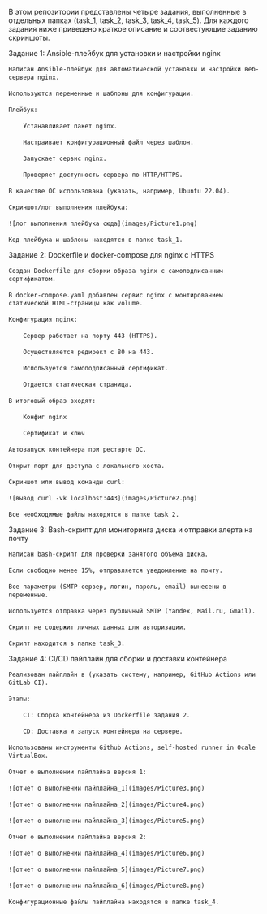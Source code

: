 В этом репозитории представлены четыре задания, выполненные в отдельных папках (task_1, task_2, task_3, task_4, task_5). Для каждого задания ниже приведено краткое описание и соотвестующие заданию скриншоты.

Задание 1: Ansible-плейбук для установки и настройки nginx

    Написан Ansible-плейбук для автоматической установки и настройки веб-сервера nginx.

    Используются переменные и шаблоны для конфигурации.

    Плейбук:

        Устанавливает пакет nginx.

        Настраивает конфигурационный файл через шаблон.

        Запускает сервис nginx.

        Проверяет доступность сервера по HTTP/HTTPS.

    В качестве ОС использована (указать, например, Ubuntu 22.04).

    Скриншот/лог выполнения плейбука:

    ![лог выполнения плейбука сюда](images/Picture1.png)

    Код плейбука и шаблоны находятся в папке task_1.

Задание 2: Dockerfile и docker-compose для nginx с HTTPS

    Создан Dockerfile для сборки образа nginx с самоподписанным сертификатом.

    В docker-compose.yaml добавлен сервис nginx с монтированием статической HTML-страницы как volume.

    Конфигурация nginx:

        Сервер работает на порту 443 (HTTPS).

        Осуществляется редирект с 80 на 443.

        Используется самоподписанный сертификат.

        Отдается статическая страница.

    В итоговый образ входят:

        Конфиг nginx

        Сертификат и ключ

    Автозапуск контейнера при рестарте ОС.

    Открыт порт для доступа с локального хоста.

    Скриншот или вывод команды curl:

    ![вывод curl -vk localhost:443](images/Picture2.png)

    Все необходимые файлы находятся в папке task_2.

Задание 3: Bash-скрипт для мониторинга диска и отправки алерта на почту

    Написан bash-скрипт для проверки занятого объема диска.

    Если свободно менее 15%, отправляется уведомление на почту.

    Все параметры (SMTP-сервер, логин, пароль, email) вынесены в переменные.

    Используется отправка через публичный SMTP (Yandex, Mail.ru, Gmail).

    Скрипт не содержит личных данных для авторизации.

    Скрипт находится в папке task_3.

Задание 4: CI/CD пайплайн для сборки и доставки контейнера

    Реализован пайплайн в (указать систему, например, GitHub Actions или GitLab CI).

    Этапы:

        CI: Сборка контейнера из Dockerfile задания 2.

        CD: Доставка и запуск контейнера на сервере.

    Использованы инструменты Github Actions, self-hosted runner in Ocale VirtualBox.

    Отчет о выполнении пайплайна версия 1:

    ![отчет о выполнении пайплайна_1](images/Picture3.png)

    ![отчет о выполнении пайплайна_2](images/Picture4.png)

    ![отчет о выполнении пайплайна_3](images/Picture5.png)

    Отчет о выполнении пайплайна версия 2:

    ![отчет о выполнении пайплайна_4](images/Picture6.png)

    ![отчет о выполнении пайплайна_5](images/Picture7.png)

    ![отчет о выполнении пайплайна_6](images/Picture8.png)

    Конфигурационные файлы пайплайна находятся в папке task_4.
